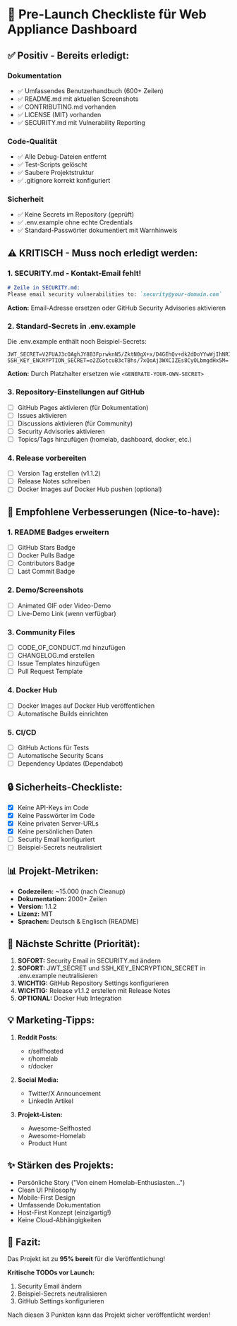 # 🚀 Pre-Launch Checkliste für Web Appliance Dashboard

## ✅ Positiv - Bereits erledigt:

### Dokumentation
- ✅ Umfassendes Benutzerhandbuch (600+ Zeilen)
- ✅ README.md mit aktuellen Screenshots
- ✅ CONTRIBUTING.md vorhanden
- ✅ LICENSE (MIT) vorhanden
- ✅ SECURITY.md mit Vulnerability Reporting

### Code-Qualität
- ✅ Alle Debug-Dateien entfernt
- ✅ Test-Scripts gelöscht
- ✅ Saubere Projektstruktur
- ✅ .gitignore korrekt konfiguriert

### Sicherheit
- ✅ Keine Secrets im Repository (geprüft)
- ✅ .env.example ohne echte Credentials
- ✅ Standard-Passwörter dokumentiert mit Warnhinweis

## ⚠️ KRITISCH - Muss noch erledigt werden:

### 1. **SECURITY.md - Kontakt-Email fehlt!**
```markdown
# Zeile in SECURITY.md:
Please email security vulnerabilities to: `security@your-domain.com`
```
**Action:** Email-Adresse ersetzen oder GitHub Security Advisories aktivieren

### 2. **Standard-Secrets in .env.example**
Die .env.example enthält noch Beispiel-Secrets:
```env
JWT_SECRET=V2FUAJ3cOAghJY8B3FprwknN5/ZktN0gX+x/D4GEhQv+dk2dDoYYwWjIhNR7KPkXWNXrX/+Sx2C9U/UCDYiaSw==
SSH_KEY_ENCRYPTION_SECRET=o2ZGotcuB3cTBhs/7xQoAj3WXCIZEs8CyOLbmgdHx5M=
```
**Action:** Durch Platzhalter ersetzen wie `<GENERATE-YOUR-OWN-SECRET>`

### 3. **Repository-Einstellungen auf GitHub**
- [ ] GitHub Pages aktivieren (für Dokumentation)
- [ ] Issues aktivieren
- [ ] Discussions aktivieren (für Community)
- [ ] Security Advisories aktivieren
- [ ] Topics/Tags hinzufügen (homelab, dashboard, docker, etc.)

### 4. **Release vorbereiten**
- [ ] Version Tag erstellen (v1.1.2)
- [ ] Release Notes schreiben
- [ ] Docker Images auf Docker Hub pushen (optional)

## 📝 Empfohlene Verbesserungen (Nice-to-have):

### 1. **README Badges erweitern**
- [ ] GitHub Stars Badge
- [ ] Docker Pulls Badge
- [ ] Contributors Badge
- [ ] Last Commit Badge

### 2. **Demo/Screenshots**
- [ ] Animated GIF oder Video-Demo
- [ ] Live-Demo Link (wenn verfügbar)

### 3. **Community Files**
- [ ] CODE_OF_CONDUCT.md hinzufügen
- [ ] CHANGELOG.md erstellen
- [ ] Issue Templates hinzufügen
- [ ] Pull Request Template

### 4. **Docker Hub**
- [ ] Docker Images auf Docker Hub veröffentlichen
- [ ] Automatische Builds einrichten

### 5. **CI/CD**
- [ ] GitHub Actions für Tests
- [ ] Automatische Security Scans
- [ ] Dependency Updates (Dependabot)

## 🔒 Sicherheits-Checkliste:

- [x] Keine API-Keys im Code
- [x] Keine Passwörter im Code
- [x] Keine privaten Server-URLs
- [x] Keine persönlichen Daten
- [ ] Security Email konfiguriert
- [ ] Beispiel-Secrets neutralisiert

## 📊 Projekt-Metriken:

- **Codezeilen:** ~15.000 (nach Cleanup)
- **Dokumentation:** 2000+ Zeilen
- **Version:** 1.1.2
- **Lizenz:** MIT
- **Sprachen:** Deutsch & Englisch (README)

## 🎯 Nächste Schritte (Priorität):

1. **SOFORT:** Security Email in SECURITY.md ändern
2. **SOFORT:** JWT_SECRET und SSH_KEY_ENCRYPTION_SECRET in .env.example neutralisieren
3. **WICHTIG:** GitHub Repository Settings konfigurieren
4. **WICHTIG:** Release v1.1.2 erstellen mit Release Notes
5. **OPTIONAL:** Docker Hub Integration

## 💡 Marketing-Tipps:

1. **Reddit Posts:**
   - r/selfhosted
   - r/homelab
   - r/docker

2. **Social Media:**
   - Twitter/X Announcement
   - LinkedIn Artikel

3. **Projekt-Listen:**
   - Awesome-Selfhosted
   - Awesome-Homelab
   - Product Hunt

## ✨ Stärken des Projekts:

- Persönliche Story ("Von einem Homelab-Enthusiasten...")
- Clean UI Philosophy
- Mobile-First Design
- Umfassende Dokumentation
- Host-First Konzept (einzigartig!)
- Keine Cloud-Abhängigkeiten

## 📌 Fazit:

Das Projekt ist zu **95% bereit** für die Veröffentlichung!

**Kritische TODOs vor Launch:**
1. Security Email ändern
2. Beispiel-Secrets neutralisieren
3. GitHub Settings konfigurieren

Nach diesen 3 Punkten kann das Projekt sicher veröffentlicht werden!
